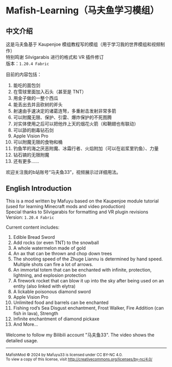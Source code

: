 # Mafish-Learning（马夫鱼学习模组）

## 中文介绍

这是马夫鱼基于 Kaupenjoe 模组教程写的模组（用于学习我的世界模组和视频制作）  
特别鸣谢 Silvigarabis 进行的格式和 VR 插件修订  
版本：`1.20.4 Fabric`

目前的内容包括：  

1. 能吃的面包剑
2. 在雪球里面加入石头（甚至是 TNT）
3. 用金子做的一整个西瓜
4. 能丢出去并且砍树的斧头
5. 射速由手速决定的诸葛连弩，多重射击发射非常多箭
6. 可以附魔无限、保护、引雷、爆炸保护的不死图腾
7. 对实体使用之后可以把他炸上天的烟花火箭（和鞘翅也有联动）
8. 可以舔的剧毒钻石剑
9. Apple Vision Pro
10. 可以附魔无限的食物和桶
11. 钓鱼竿的海之厌恶附魔、冰霜行者、火焰附加（可以在岩浆里钓鱼）、力量
12. 钻石镐的无限附魔
13. 还有更多……

欢迎关注我的b站账号“马夫鱼33”，视频展示过详细用法。  

## English Introduction

This is a mod written by Mafuyu based on the Kaupenjoe module tutorial (used for learning Minecraft mods and video production)  
Special thanks to Silvigarabis for formatting and VR plugin revisions  
Version: `1.20.4 Fabric`

Current content includes:

1. Edible Bread Sword
2. Add rocks (or even TNT) to the snowball
3. A whole watermelon made of gold
4. An ax that can be thrown and chop down trees
5. The shooting speed of the Zhuge Liannu is determined by hand speed. Multiple shots can fire a lot of arrows.
6. An immortal totem that can be enchanted with infinite, protection, lightning, and explosion protection
7. A firework rocket that can blow it up into the sky after being used on an entity (also linked with elytra)
8. A lickable poisonous diamond sword
9. Apple Vision Pro
10. Unlimited food and barrels can be enchanted
11. Fishing rod’s Sea Disgust enchantment, Frost Walker, Fire Addition (can fish in lava), Strength
12. Infinite enchantment of diamond pickaxe
13. And More...

Welcome to follow my Bilibili account "马夫鱼33". The video shows the detailed usage.

---

<small>MafishMod © 2024 by Mafuyu33 is licensed under CC BY-NC 4.0.<br>
To view a copy of this license, visit http://creativecommons.org/licenses/by-nc/4.0/</small>